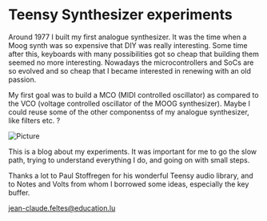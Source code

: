 # Teensy Synthesizer experiments
Around 1977 I built my first analogue synthesizer. It was the time when a Moog synth was so expensive that DIY was really interesting. Some time after this, keyboards with many possibilities got so cheap that building them seemed no more interesting. Nowadays the microcontrollers and SoCs are so evolved and so cheap that I became interested in renewing with an old passion.

My first goal was to build a MCO (MIDI controlled oscillator) as compared to the VCO (voltage controlled oscillator of the MOOG synthesizer). Maybe I could reuse some of the other componentss of my analogue synthesizer, like filters etc. ?

![Picture](/Synth.jpg)

This is a blog about my experiments.
It was important for me to go the slow path, trying to understand everything I do, and going on with small steps.

Thanks a lot to Paul Stoffregen for his wonderful Teensy audio library, and to Notes and Volts from whom I borrowed some ideas, especially the key buffer.

jean-claude.feltes@education.lu

  
